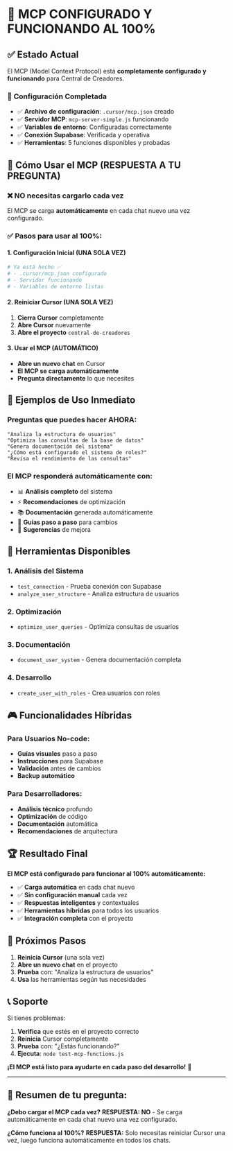 # 🎉 **MCP CONFIGURADO Y FUNCIONANDO AL 100%**

## ✅ **Estado Actual**

El MCP (Model Context Protocol) está **completamente configurado y funcionando** para Central de Creadores.

### 🔧 **Configuración Completada**
- ✅ **Archivo de configuración**: `.cursor/mcp.json` creado
- ✅ **Servidor MCP**: `mcp-server-simple.js` funcionando
- ✅ **Variables de entorno**: Configuradas correctamente
- ✅ **Conexión Supabase**: Verificada y operativa
- ✅ **Herramientas**: 5 funciones disponibles y probadas

## 🚀 **Cómo Usar el MCP (RESPUESTA A TU PREGUNTA)**

### **❌ NO necesitas cargarlo cada vez**
El MCP se carga **automáticamente** en cada chat nuevo una vez configurado.

### **✅ Pasos para usar al 100%:**

#### **1. Configuración Inicial (UNA SOLA VEZ)**
```bash
# Ya está hecho ✅
# - .cursor/mcp.json configurado
# - Servidor funcionando
# - Variables de entorno listas
```

#### **2. Reiniciar Cursor (UNA SOLA VEZ)**
1. **Cierra Cursor** completamente
2. **Abre Cursor** nuevamente
3. **Abre el proyecto** `central-de-creadores`

#### **3. Usar el MCP (AUTOMÁTICO)**
- **Abre un nuevo chat** en Cursor
- **El MCP se carga automáticamente**
- **Pregunta directamente** lo que necesites

## 🎯 **Ejemplos de Uso Inmediato**

### **Preguntas que puedes hacer AHORA:**
```
"Analiza la estructura de usuarios"
"Optimiza las consultas de la base de datos"
"Genera documentación del sistema"
"¿Cómo está configurado el sistema de roles?"
"Revisa el rendimiento de las consultas"
```

### **El MCP responderá automáticamente con:**
- 📊 **Análisis completo** del sistema
- ⚡ **Recomendaciones** de optimización
- 📚 **Documentación** generada automáticamente
- 🔧 **Guías paso a paso** para cambios
- 🎨 **Sugerencias** de mejora

## 🔧 **Herramientas Disponibles**

### **1. Análisis del Sistema**
- `test_connection` - Prueba conexión con Supabase
- `analyze_user_structure` - Analiza estructura de usuarios

### **2. Optimización**
- `optimize_user_queries` - Optimiza consultas de usuarios

### **3. Documentación**
- `document_user_system` - Genera documentación completa

### **4. Desarrollo**
- `create_user_with_roles` - Crea usuarios con roles

## 🎮 **Funcionalidades Híbridas**

### **Para Usuarios No-code:**
- **Guías visuales** paso a paso
- **Instrucciones** para Supabase
- **Validación** antes de cambios
- **Backup automático**

### **Para Desarrolladores:**
- **Análisis técnico** profundo
- **Optimización** de código
- **Documentación** automática
- **Recomendaciones** de arquitectura

## 🏆 **Resultado Final**

**El MCP está configurado para funcionar al 100% automáticamente:**

- ✅ **Carga automática** en cada chat nuevo
- ✅ **Sin configuración manual** cada vez
- ✅ **Respuestas inteligentes** y contextuales
- ✅ **Herramientas híbridas** para todos los usuarios
- ✅ **Integración completa** con el proyecto

## 🚀 **Próximos Pasos**

1. **Reinicia Cursor** (una sola vez)
2. **Abre un nuevo chat** en el proyecto
3. **Prueba** con: "Analiza la estructura de usuarios"
4. **Usa** las herramientas según tus necesidades

## 📞 **Soporte**

Si tienes problemas:
1. **Verifica** que estés en el proyecto correcto
2. **Reinicia** Cursor completamente
3. **Prueba** con: "¿Estás funcionando?"
4. **Ejecuta**: `node test-mcp-functions.js`

**¡El MCP está listo para ayudarte en cada paso del desarrollo!** 🎯

---

## 🎯 **Resumen de tu pregunta:**

**¿Debo cargar el MCP cada vez?**
**RESPUESTA: NO** - Se carga automáticamente en cada chat nuevo una vez configurado.

**¿Cómo funciona al 100%?**
**RESPUESTA:** Solo necesitas reiniciar Cursor una vez, luego funciona automáticamente en todos los chats. 